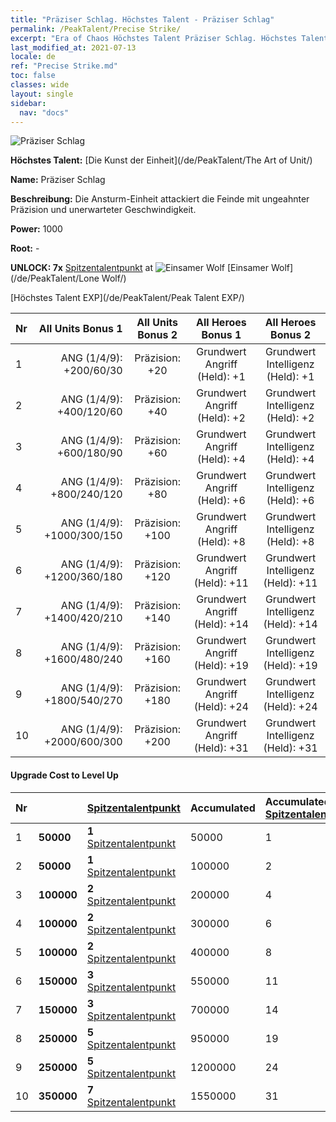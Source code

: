 ```yaml
---
title: "Präziser Schlag. Höchstes Talent - Präziser Schlag"
permalink: /PeakTalent/Precise Strike/
excerpt: "Era of Chaos Höchstes Talent Präziser Schlag. Höchstes Talent Präziser Schlag. Präziser Schlag"
last_modified_at: 2021-07-13
locale: de
ref: "Precise Strike.md"
toc: false
classes: wide
layout: single
sidebar:
  nav: "docs"
---
```


  ![Präziser Schlag](/images/pt/talent_2002.png)

  **Höchstes Talent:** [Die Kunst der Einheit](/de/PeakTalent/The Art of Unit/)

  **Name:** Präziser Schlag

  **Beschreibung:** Die Ansturm-Einheit attackiert die Feinde mit ungeahnter Präzision und unerwarteter Geschwindigkeit.

  **Power:** 1000

  **Root:** -

  **UNLOCK: 7x** [Spitzentalentpunkt](/ItemsDE/con_934/) at ![Einsamer Wolf](/images/pt/talent_2001.png) [Einsamer Wolf](/de/PeakTalent/Lone Wolf/)

  [Höchstes Talent EXP](/de/PeakTalent/Peak Talent EXP/)

  | Nr | All Units Bonus 1 | All Units Bonus 2 | All Heroes Bonus 1 | All Heroes Bonus 2 |
  |:---|--------------:|:-------------:|:-------------:|:-------------:|
  | 1 | ANG (1/4/9): +200/60/30 | Präzision: +20 | Grundwert Angriff (Held): +1 | Grundwert Intelligenz (Held): +1 |
  | 2 | ANG (1/4/9): +400/120/60 | Präzision: +40 | Grundwert Angriff (Held): +2 | Grundwert Intelligenz (Held): +2 |
  | 3 | ANG (1/4/9): +600/180/90 | Präzision: +60 | Grundwert Angriff (Held): +4 | Grundwert Intelligenz (Held): +4 |
  | 4 | ANG (1/4/9): +800/240/120 | Präzision: +80 | Grundwert Angriff (Held): +6 | Grundwert Intelligenz (Held): +6 |
  | 5 | ANG (1/4/9): +1000/300/150 | Präzision: +100 | Grundwert Angriff (Held): +8 | Grundwert Intelligenz (Held): +8 |
  | 6 | ANG (1/4/9): +1200/360/180 | Präzision: +120 | Grundwert Angriff (Held): +11 | Grundwert Intelligenz (Held): +11 |
  | 7 | ANG (1/4/9): +1400/420/210 | Präzision: +140 | Grundwert Angriff (Held): +14 | Grundwert Intelligenz (Held): +14 |
  | 8 | ANG (1/4/9): +1600/480/240 | Präzision: +160 | Grundwert Angriff (Held): +19 | Grundwert Intelligenz (Held): +19 |
  | 9 | ANG (1/4/9): +1800/540/270 | Präzision: +180 | Grundwert Angriff (Held): +24 | Grundwert Intelligenz (Held): +24 |
  | 10 | ANG (1/4/9): +2000/600/300 | Präzision: +200 | Grundwert Angriff (Held): +31 | Grundwert Intelligenz (Held): +31 |


#### Upgrade Cost to Level Up

  | Nr | <i class="fas fa-coins"/> | [Spitzentalentpunkt](/ItemsDE/con_934/) | Accumulated <i class="fas fa-coins"/> | Accumulated [Spitzentalentpunkt](/ItemsDE/con_934/) |
  |:---|:--------------|:-------------|:-------------|:-------------|
  | 1 | **50000** | **1** [Spitzentalentpunkt](/ItemsDE/con_934/) | 50000 | 1 |
  | 2 | **50000** | **1** [Spitzentalentpunkt](/ItemsDE/con_934/) | 100000 | 2 |
  | 3 | **100000** | **2** [Spitzentalentpunkt](/ItemsDE/con_934/) | 200000 | 4 |
  | 4 | **100000** | **2** [Spitzentalentpunkt](/ItemsDE/con_934/) | 300000 | 6 |
  | 5 | **100000** | **2** [Spitzentalentpunkt](/ItemsDE/con_934/) | 400000 | 8 |
  | 6 | **150000** | **3** [Spitzentalentpunkt](/ItemsDE/con_934/) | 550000 | 11 |
  | 7 | **150000** | **3** [Spitzentalentpunkt](/ItemsDE/con_934/) | 700000 | 14 |
  | 8 | **250000** | **5** [Spitzentalentpunkt](/ItemsDE/con_934/) | 950000 | 19 |
  | 9 | **250000** | **5** [Spitzentalentpunkt](/ItemsDE/con_934/) | 1200000 | 24 |
  | 10 | **350000** | **7** [Spitzentalentpunkt](/ItemsDE/con_934/) | 1550000 | 31 |

